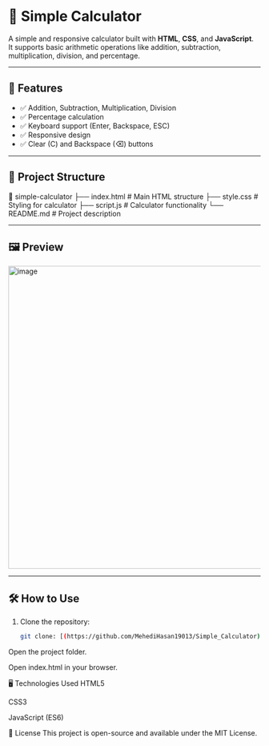 # 🧮 Simple Calculator

A simple and responsive calculator built with **HTML**, **CSS**, and **JavaScript**.  
It supports basic arithmetic operations like addition, subtraction, multiplication, division, and percentage.

---

## 🚀 Features
- ✅ Addition, Subtraction, Multiplication, Division
- ✅ Percentage calculation
- ✅ Keyboard support (Enter, Backspace, ESC)
- ✅ Responsive design
- ✅ Clear (C) and Backspace (⌫) buttons

---

## 📂 Project Structure
📁 simple-calculator
├── index.html # Main HTML structure
├── style.css # Styling for calculator
├── script.js # Calculator functionality
└── README.md # Project description


---

## 🖼 Preview
<img width="939" height="604" alt="image" src="https://github.com/user-attachments/assets/641f8f9a-1b6e-472a-82ad-ef43493ff0b5" />
 

---

## 🛠 How to Use
1. Clone the repository:
   ```bash
   git clone: [(https://github.com/MehediHasan19013/Simple_Calculator)](https://github.com/MehediHasan19013/Simple_Calculator)
Open the project folder.

Open index.html in your browser.

🖥 Technologies Used
HTML5

CSS3

JavaScript (ES6)

📜 License
This project is open-source and available under the MIT License.



